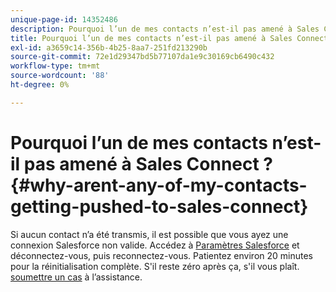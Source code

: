 ```yaml
---
unique-page-id: 14352486
description: Pourquoi l’un de mes contacts n’est-il pas amené à Sales Connect ? - Documents Marketo - Documentation du produit
title: Pourquoi l’un de mes contacts n’est-il pas amené à Sales Connect ?
exl-id: a3659c14-356b-4b25-8aa7-251fd213290b
source-git-commit: 72e1d29347bd5b77107da1e9c30169cb6490c432
workflow-type: tm+mt
source-wordcount: '88'
ht-degree: 0%

---
```


# Pourquoi l’un de mes contacts n’est-il pas amené à Sales Connect ? {#why-arent-any-of-my-contacts-getting-pushed-to-sales-connect}

Si aucun contact n’a été transmis, il est possible que vous ayez une connexion Salesforce non valide. Accédez à [Paramètres Salesforce](https://toutapp.com/login) et déconnectez-vous, puis reconnectez-vous. Patientez environ 20 minutes pour la réinitialisation complète. S&#39;il reste zéro après ça, s&#39;il vous plaît. [soumettre un cas](https://nation.marketo.com/t5/Support/ct-p/Support#) à l’assistance.
